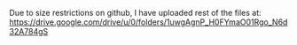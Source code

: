 Due to size restrictions on github, I have uploaded rest of the files at:
https://drive.google.com/drive/u/0/folders/1uwgAgnP_H0FYmaO01Rgo_N6d32A784gS
